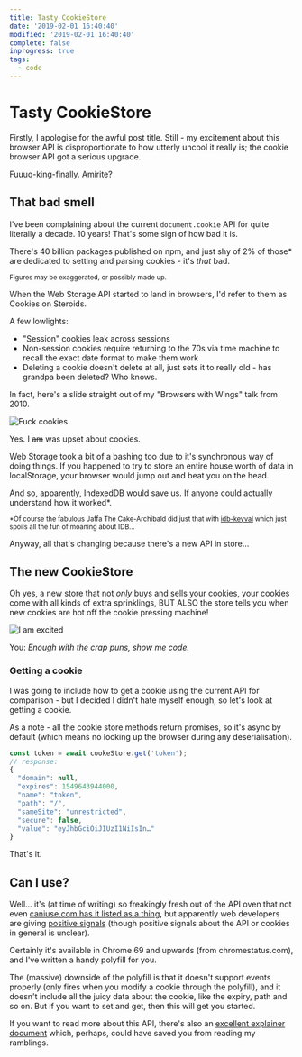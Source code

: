 ```yaml
---
title: Tasty CookieStore
date: '2019-02-01 16:40:40'
modified: '2019-02-01 16:40:40'
complete: false
inprogress: true
tags:
  - code
---
```

# Tasty CookieStore

Firstly, I apologise for the awful post title. Still - my excitement about this browser API is disproportionate to how utterly uncool it really is; the cookie browser API got a serious upgrade.

Fuuuq-king-finally. Amirite?

<!--more-->

## That bad smell

I've been complaining about the current `document.cookie` API for quite literally a decade. 10 years! That's some sign of how bad it is.

There's 40 billion packages published on npm, and just shy of 2% of those* are dedicated to setting and parsing cookies - it's _that_ bad.

<small>Figures may be exaggerated, or possibly made up.</small>

When the Web Storage API started to land in browsers, I'd refer to them as Cookies on Steroids.

A few lowlights:

- "Session" cookies leak across sessions
- Non-session cookies require returning to the 70s via time machine to recall the exact date format to make them work
- Deleting a cookie doesn't delete at all, just sets it to really old - has grandpa been deleted? Who knows.

In fact, here's a slide straight out of my "Browsers with Wings" talk from 2010.

![Fuck cookies](/images/f-cookies.jpg)

Yes. I ~~am~~ was upset about cookies.

Web Storage took a bit of a bashing too due to it's synchronous way of doing things. If you happened to try to store an entire house worth of data in localStorage, your browser would jump out and beat you on the head.

And so, apparently, IndexedDB would save us. If anyone could actually understand how it worked*.

<small>*Of course the fabulous Jaffa The Cake-Archibald did just that with [idb-keyval](https://github.com/jakearchibald/idb-keyval) which just spoils all the fun of moaning about IDB…</small>

Anyway, all that's changing because there's a new API in store…

## The new CookieStore

Oh yes, a new store that not _only_ buys and sells your cookies, your cookies come with all kinds of extra sprinklings, BUT ALSO the store tells you when new cookies are hot off the cookie pressing machine!

![I am excited](/images/excited.gif)

You: *Enough with the crap puns, show me code.*

### Getting a cookie

I was going to include how to get a cookie using the current API  for comparison - but I decided I didn't hate myself enough, so let's look at getting a cookie.

As a note - all the cookie store methods return promises, so it's async by default (which means no locking up the browser during any deserialisation).

```js
const token = await cookeStore.get('token');
// response:
{
  "domain": null,
  "expires": 1549643944000,
  "name": "token",
  "path": "/",
  "sameSite": "unrestricted",
  "secure": false,
  "value": "eyJhbGciOiJIUzI1NiIsIn…"
}
```

That's it.

## Can I use?

Well… it's (at time of writing) so freakingly fresh out of the API oven that not even [caniuse.com has it listed as a thing](https://caniuse.com/#search=cookiestore), but apparently web developers are giving [positive signals](https://www.chromestatus.com/feature/5658847691669504) (though positive signals about the API or cookies in general is unclear).

Certainly it's available in Chrome 69 and upwards (from chromestatus.com), and I've written a handy polyfill for you. 

The (massive) downside of the polyfill is that it doesn't support events properly (only fires when you modify a cookie through the polyfill), and it doesn't include all the juicy data about the cookie, like the expiry, path and so on. But if you want to set and get, then this will get you started.

If you want to read more about this API, there's also an [excellent explainer document](https://wicg.github.io/cookie-store/explainer.html) which, perhaps, could have saved you from reading my ramblings.
